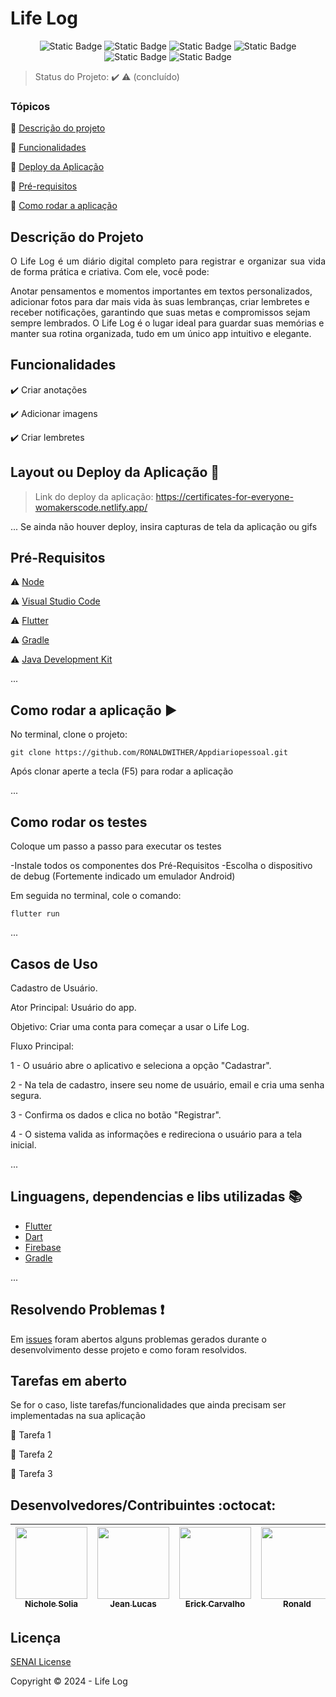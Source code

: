 <h1>Life Log</h1> 

<p align="center">
  <img alt="Static Badge" src="https://img.shields.io/badge/framework-blue?style=for-the-badge&logo=flutter&logoColor=blue&label=flutter&labelColor=black">
  <img alt="Static Badge" src="https://img.shields.io/badge/database-blue?style=for-the-badge&logo=firebase&logoColor=red&label=firebase&labelColor=black">
  <img alt="Static Badge" src="https://img.shields.io/badge/gradle-black?style=for-the-badge&logo=Gradle&logoColor=%2302303A">
  <img alt="Static Badge" src="https://img.shields.io/badge/3.7.0--232.0-blue?style=for-the-badge&logo=dart&logoColor=blue&label=dart&labelColor=black">
  <img alt="Static Badge" src="https://img.shields.io/badge/%3E50-blue?style=for-the-badge&label=testes&labelColor=black">
  <img alt="Static Badge" src="https://img.shields.io/badge/conclu%C3%ADdo-blue?style=for-the-badge&label=status&labelColor=black">
</p>

> Status do Projeto: :heavy_check_mark: :warning: (concluído)

### Tópicos 

:small_blue_diamond: [Descrição do projeto](#descrição-do-projeto)

:small_blue_diamond: [Funcionalidades](#funcionalidades)

:small_blue_diamond: [Deploy da Aplicação](#deploy-da-aplicação-dash)

:small_blue_diamond: [Pré-requisitos](#pré-requisitos)

:small_blue_diamond: [Como rodar a aplicação](#como-rodar-a-aplicação-arrow_forward)

## Descrição do Projeto 

<p align="justify">
  O Life Log é um diário digital completo para registrar e organizar sua vida de forma prática e criativa. Com ele, você pode:

Anotar pensamentos e momentos importantes em textos personalizados,
adicionar fotos para dar mais vida às suas lembranças,
criar lembretes e receber notificações, garantindo que suas metas e compromissos sejam sempre lembrados.
O Life Log é o lugar ideal para guardar suas memórias e manter sua rotina organizada, tudo em um único app intuitivo e elegante.
</p>

## Funcionalidades

:heavy_check_mark: Criar anotações

:heavy_check_mark: Adicionar imagens  

:heavy_check_mark: Criar lembretes  

## Layout ou Deploy da Aplicação :dash:

> Link do deploy da aplicação: https://certificates-for-everyone-womakerscode.netlify.app/

... 
Se ainda não houver deploy, insira capturas de tela da aplicação ou gifs

## Pré-Requisitos

:warning: [Node](https://nodejs.org/en/download/)

:warning: [Visual Studio Code](https://code.visualstudio.com)

:warning: [Flutter](https://www.flutter.dev)

:warning: [Gradle](https://gradle.org)

:warning: [Java Development Kit](https://www.oracle.com/java/technologies/downloads/)

...
## Como rodar a aplicação :arrow_forward:

No terminal, clone o projeto: 

```
git clone https://github.com/RONALDWITHER/Appdiariopessoal.git
```

Após clonar aperte a tecla (F5) para rodar a aplicação

...
## Como rodar os testes

Coloque um passo a passo para executar os testes


-Instale todos os componentes dos Pré-Requisitos
-Escolha o dispositivo de debug (Fortemente indicado um emulador Android)


Em seguida no terminal, cole o comando: 
```
flutter run
```

...
## Casos de Uso

Cadastro de Usuário.

Ator Principal: Usuário do app.

Objetivo: Criar uma conta para começar a usar o Life Log.

Fluxo Principal:

1 - O usuário abre o aplicativo e seleciona a opção "Cadastrar".

2 - Na tela de cadastro, insere seu nome de usuário, email e cria uma senha segura.

3 - Confirma os dados e clica no botão "Registrar".

4 - O sistema valida as informações e redireciona o usuário para a tela inicial.

...
## Linguagens, dependencias e libs utilizadas :books:

- [Flutter](https://www.flutter.dev)
- [Dart](https://www.flutter.dev)
- [Firebase](https://firebase.google.com)
- [Gradle](https://gradle.org)

...
## Resolvendo Problemas :exclamation:

Em [issues]() foram abertos alguns problemas gerados durante o desenvolvimento desse projeto e como foram resolvidos. 

## Tarefas em aberto

Se for o caso, liste tarefas/funcionalidades que ainda precisam ser implementadas na sua aplicação

:memo: Tarefa 1 

:memo: Tarefa 2 

:memo: Tarefa 3 

## Desenvolvedores/Contribuintes :octocat:


| [<img src="https://avatars.githubusercontent.com/u/190425553?v=4" width=115><br><sub>Nichole Solia</sub>](https://github.com/nickSolia) |  [<img src="https://avatars.githubusercontent.com/u/165350183?v=4" width=115><br><sub>Jean Lucas</sub>](https://github.com/jeanPersil) |  [<img src="https://avatars.githubusercontent.com/u/160983221?v=4" width=115><br><sub>Erick Carvalho</sub>](https://github.com/ErickDotZip) | [<img src="https://avatars.githubusercontent.com/u/187022353?v=4" width=115><br><sub>Ronald</sub>](https://github.com/RONALDWITHER) | [<img src="https://avatars.githubusercontent.com/u/187021765?v=4" width=115><br><sub>Luis Felipe</sub>](https://github.com/felipekek) |
| :---: | :---: | :---: | :---: | :---:

## Licença 

[SENAI License](https://www.senaibahia.com.br)

Copyright :copyright: 2024 - Life Log
